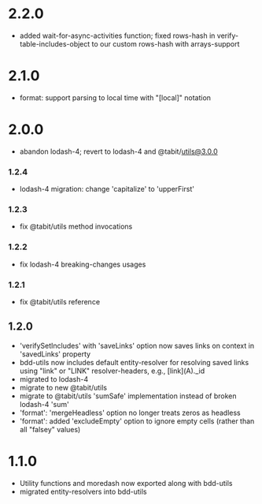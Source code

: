 # 2.2.0
* added wait-for-async-activities function; fixed rows-hash in verify-table-includes-object to our custom rows-hash with arrays-support

# 2.1.0
* format: support parsing to local time with "[local]" notation

# 2.0.0
* abandon lodash-4; revert to lodash-4 and @tabit/utils@3.0.0

### 1.2.4
* lodash-4 migration: change 'capitalize' to 'upperFirst'

### 1.2.3
* fix @tabit/utils method invocations

### 1.2.2
* fix lodash-4 breaking-changes usages

### 1.2.1
* fix @tabit/utils reference

## 1.2.0
* 'verifySetIncludes' with 'saveLinks' option now saves links on context in 'savedLinks' property
* bdd-utils now includes default entity-resolver for resolving saved links using "link" or "LINK" resolver-headers,
e.g., \[link](A)._id
* migrated to lodash-4 
* migrate to new @tabit/utils
* migrate to @tabit/utils 'sumSafe' implementation instead of broken lodash-4 'sum'
* 'format': 'mergeHeadless' option no longer treats zeros as headless
* 'format': added 'excludeEmpty' option to ignore empty cells (rather than all "falsey" values)

# 1.1.0
* Utility functions and moredash now exported along with bdd-utils
* migrated entity-resolvers into bdd-utils
